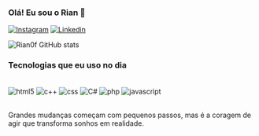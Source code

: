 ### Olá! Eu sou o Rian 👋

[![Instagram](https://img.shields.io/badge/Instagram-E4405F?style=for-the-badge&logo=instagram&logoColor=white
)](https://instagram.com.br/rian_0f)
[![Linkedin](https://img.shields.io/badge/LinkedIn-0077B5?style=for-the-badge&logo=linkedin&logoColor=white
)](https://www.linkedin.com/in/rian0f/)


![Rian0f GitHub stats](https://github-readme-stats.vercel.app/api?username=rian0f&show_icons=true&theme=dracula)


### Tecnologias que eu uso no dia

<div style="display: inline_block"><br/>
    <img align="center" alt="html5" src="https://img.shields.io/badge/HTML5-E34F26?style=for-the-badge&logo=html5&logoColor=white">
    <img align="center" alt="c++" src="https://img.shields.io/badge/C%2B%2B-00599C?style=for-the-badge&logo=c%2B%2B&logoColor=white">
    <img align="center" alt="css" src="https://img.shields.io/badge/CSS-239120?&style=for-the-badge&logo=css3&logoColor=white">
    <img align="center" alt="C#" src="https://img.shields.io/badge/C%23-239120?style=for-the-badge&logo=c-sharp&logoColor=white">
   <img align="center" alt="php" src="https://img.shields.io/badge/PHP-777BB4?style=for-the-badge&logo=php&logoColor=white">
    <img align="center" alt="javascript" src="https://img.shields.io/badge/JavaScript-F7DF1E?style=for-the-badge&logo=javascript&logoColor=black">
    
</div><br>

Grandes mudanças começam com pequenos passos, mas é a coragem de agir que transforma sonhos em realidade.
